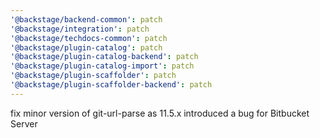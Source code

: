```yaml
---
'@backstage/backend-common': patch
'@backstage/integration': patch
'@backstage/techdocs-common': patch
'@backstage/plugin-catalog': patch
'@backstage/plugin-catalog-backend': patch
'@backstage/plugin-catalog-import': patch
'@backstage/plugin-scaffolder': patch
'@backstage/plugin-scaffolder-backend': patch
---
```


fix minor version of git-url-parse as 11.5.x introduced a bug for Bitbucket Server

